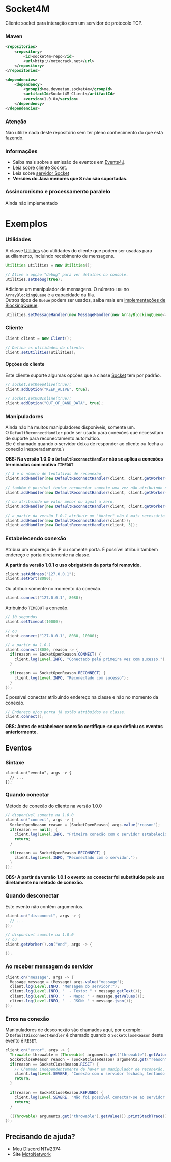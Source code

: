 # Socket4M
Cliente socket para interação com um servidor de protocolo TCP.

### Maven
```xml
<repositories>
    <repository>
        <id>socket4m-repo</id>
        <url>http://motocrack.net</url>
    </repository>
</repositories>

<dependencies>
    <dependency>
        <groupId>me.devnatan.socket4m</groupId>
        <artifactId>Socket4M-Client</artifactId>
        <version>1.0.0</version>
    </dependency>
</dependencies>
```

### Atenção
Não utilize nada deste repositório sem ter pleno conhecimento do que está fazendo.

### Informações
  - Saiba mais sobre a emissão de eventos em [Events4J](https://github.com/theShadow89/Events4J).
  - Leia sobre [cliente Socket](https://docs.oracle.com/javase/8/docs/api/java/net/Socket.html).
  - Leia sobre [servidor Socket](https://docs.oracle.com/javase/8/docs/api/java/net/ServerSocket.html)
  - **Versões do Java menores que 8 não são suportadas.**
  
### Assincronismo e processamento paralelo
Ainda não implementado
  
# Exemplos
### Utilidades
A classe [Utilities](https://github.com/MotoCrack/Socket4M/blob/master/src/main/java/me/devnatan/socket4m/client/Utilities.java) são utilidades do cliente que podem ser usadas para auxiliamento, incluindo recebimento de mensagens.

```java
Utilities utilities = new Utilities();

// Ative a opção "debug" para ver detalhes no console.
utilities.setDebug(true);
```

Adicione um manipulador de mensagens. 
O número `100` no `ArrayBlockingQueue` é a capacidade da fila.\
Outros tipos de `Queue` podem ser usados, saiba mais em [implementações de BlockingQueue](https://docs.oracle.com/javase/8/docs/api/java/util/concurrent/BlockingQueue.html).
```java
utilities.setMessageHandler(new MessageHandler(new ArrayBlockingQueue<>(100)));
```

### Cliente
```java
Client client = new Client();

// Defina as utilidades do cliente.
client.setUtilities(utilities);
```

#### Opções do cliente
Este cliente suporte algumas opções que a classe [Socket](https://docs.oracle.com/javase/8/docs/api/java/net/Socket.html) tem por padrão.
```java
// socket.setKeepAlive(true);
client.addOption("KEEP_ALIVE", true);

// socket.setOOBInline(true);
client.addOption("OUT_OF_BAND_DATA", true);
```

### Manipuladores
Ainda não há muitos manipuladores disponíveis, somente um.\
O `DefaultReconnectHandler` pode ser usado para conexões que necessitam de suporte para reconectamento automático.\
Ele é chamado quando o servidor deixa de responder ao cliente ou fecha a conexão inesperadamente.\

**OBS: Na versão 1.0.0 o `DefaultReconnectHandler` não se aplica a conexões terminadas com motivo `TIMEOUT`**
```java
// 3 é o número de tentativas de reconexão
client.addHandler(new DefaultReconnectHandler(client, client.getWorker(), 3));

// também é possível tentar reconectar somente uma vez não atribuindo nenhum valor
client.addHandler(new DefaultReconnectHandler(client, client.getWorker()));

// ou atribuindo um valor menor ou igual a zero.
client.addHandler(new DefaultReconnectHandler(client, client.getWorker(), 0));

// a partir da versão 1.0.1 atribuir um "Worker" não é mais necessário no construtor.
client.addHandler(new DefaultReconnectHandler(client));
client.addHandler(new DefaultReconnectHandler(client, 3));
```

### Estabelecendo conexão
Atribua um endereço de IP ou somente porta.
É possível atribuir também endereço e porta diretamente na classe.

**A partir da versão 1.0.1 o uso obrigatório da porta foi removido.**
```java
client.setAddress("127.0.0.1");
client.setPort(8080);
```

Ou atribuir somente no momento da conexão.
```java
client.connect("127.0.0.1", 8080);
```

Atribuindo `TIMEOUT` a conexão.
```java
// 10 segundos
client.setTimeout(10000);

// ou
client.connect("127.0.0.1", 8080, 10000);

// a partir da 1.0.1
client.connect(8080, reason -> {
  if(reason == SocketOpenReason.CONNECT) {
    client.log(Level.INFO, "Conectado pela primeira vez com sucesso.");
  }

  if(reason == SocketOpenReason.RECONNECT) {
    client.log(Level.INFO, "Reconectado com sucesso");
  }
});
```

É possível conectar atribuindo endereço na classe e não no momento da conexão.
```java
// Endereço e/ou porta já estão atribuidos na classe.
client.connect();
```
**OBS: Antes de estabelecer conexão certifique-se que definiu os eventos anteriormente.**

## Eventos
### Sintaxe
```
client.on("evento", args -> {
  // ...
});
```
### Quando conectar
Método de conexão do cliente na versão 1.0.0
```java
// disponível somente na 1.0.0
client.on("connect", args -> {
  SocketOpenReason reason = (SocketOpenReason) args.value("reason");
  if(reason == null); {
    client.log(Level.INFO, "Primeira conexão com o servidor estabelecida.");
    return;
  }

  if(reason == SocketOpenReason.RECONNECT) {
    client.log(Level.INFO, "Reconectado com o servidor.");
  }
});
```
**OBS: A partir da versão 1.0.1 o evento ao conectar foi substituido pelo uso diretamente no método de conexão.**

### Quando desconectar
Este evento não contém argumentos.
```java
client.on("disconnect", args -> {
  // ...
});

// disponível somente na 1.0.0
// ou
client.getWorker().on("end", args -> {

});
```

### Ao receber mensagem do servidor
```java
client.on("message", args -> {
  Message message = (Message) args.value("message");
  client.log(Level.INFO, "Mensagem do servidor:");
  client.log(Level.INFO, "  - Texto: " + message.getText());
  client.log(Level.INFO, "  - Mapa: " + message.getValues());
  client.log(Level.INFO, "  - JSON: " + message.json());
});
```

### Erros na conexão
Manipuladores de desconexão são chamados aqui, por exemplo:\
O `DefaultDisconnectHandler` é chamado quando o `SocketCloseReason` deste evento é `RESET`.
```java
client.on("error", args -> {
  Throwable throwable = (Throwable) arguments.get("throwable").getValue();
  SocketCloseReason reason = (SocketCloseReason) arguments.get("reason").getValue();
  if(reason == SocketCloseReason.RESET) {
    // Chamado independentemente de haver um manipulador de reconexão.
    client.log(Level.SEVERE, "Conexão com o servidor fechada, tentando reconectar...");
    return;
  }

  if(reason == SocketCloseReason.REFUSED) {
    client.log(Level.SEVERE, "Não foi possível conectar-se ao servidor.");
    return;
  }

  ((Throwable) arguments.get("throwable").getValue()).printStackTrace();
});
```
  
## Precisando de ajuda?
  - Meu [Discord](https://discordapp.com) NT#2374
  - Site [MotoNetwork](https://motocrack.net)
